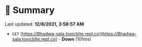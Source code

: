 # 📖 Summary
Last updated: **12/8/2021, 3:58:57 AM**

- `GET` [https://Bhadwa-sala.toxicblte.repl.co](https://Bhadwa-sala.toxicblte.repl.co) - **Down** (101ms)
